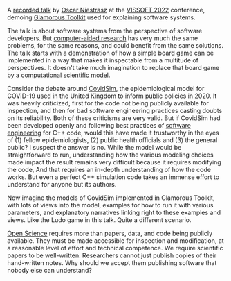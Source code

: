 A [recorded talk](https://www.youtube.com/watch?v=jJhfTUSDlR0) by [Oscar Niestrasz](https://en.wikipedia.org/wiki/Oscar_Nierstrasz) at the [VISSOFT 2022](https://vissoft.info/2022/) conference, demoing [Glamorous Toolkit](Glamorous%20Toolkit.md) used for explaining software systems.

The talk is about software systems from the perspective of software developers. But [computer-aided research](Computer-aided%20research.md) has very much the same problems, for the same reasons, and could benefit from the same solutions. The talk starts with a demonstration of how a simple board game can be implemented in a way that makes it inspectable from a multitude of perspectives. It doesn't take much imagination to replace that board game by a computational [scientific model](Scientific%20model.md).

Consider the debate around [CovidSim](https://en.wikipedia.org/wiki/CovidSim), the  epidemiological model for COVID-19 used in the United Kingdom to inform public policies in 2020. It was heavily criticized, first for the code not being publicly available for inspection, and then for bad software engineering practices casting doubts on its reliability. Both of these criticisms are very valid. But if CovidSim had been developed openly and following best practices of [software engineering](Software%20engineering.md) for C++ code, would this have made it trustworthy in the eyes of (1) fellow epidemiologists, (2) public health officials and (3) the general public? I suspect the answer is no. While the model would be straightforward to run, understanding how the various modeling choices made impact the result remains very difficult because it requires modifying the code, And that requires an in-depth understanding of how the code works. But even a perfect C++ simulation code takes an immense effort to understand for anyone but its authors. 

Now imagine the models of CovidSim implemented in Glamorous Toolkit, with lots of views into the model, examples for how to run it with various parameters, and explanatory narratives linking right to these examples and views. Like the Ludo game in this talk. Quite a different scenario.

[Open Science](Open%20Science.md) requires more than papers, data, and code being publicly available. They must be made accessible for inspection and modification, at a reasonable level of effort and technical competence. We require scientific papers to be well-written. Researchers cannot just publish copies of their hand-written notes. Why should we accept them publishing software that nobody else can understand?
